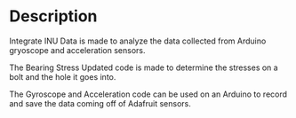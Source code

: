 # Description

Integrate INU Data is made to analyze the data collected from Arduino gryoscope and acceleration sensors. 

The Bearing Stress Updated code is made to determine the stresses on a bolt and the hole it goes into. 

The Gyroscope and Acceleration code can be used on an Arduino to record and save the data coming off of Adafruit sensors. 
